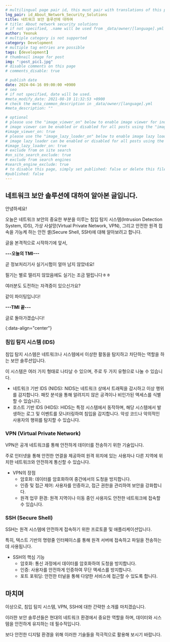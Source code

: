 ```yaml
---
# multilingual page pair id, this must pair with translations of this page. (This name must be unique)
lng_pair: id_About_Network_Security_Solutions
title: 네트워크 보안 솔루션에 대하여
# title: About network security solutions
# if not specified, .name will be used from _data/owner/[language].yml
author: Yeonuk
# multiple category is not supported
category: Development
# multiple tag entries are possible
tags: [development]
# thumbnail image for post
img: ":post_pic1.jpg"
# disable comments on this page
# comments_disable: true

# publish date
date: 2024-04-16 09:00:00 +0900
# seo
# if not specified, date will be used.
#meta_modify_date: 2021-08-10 11:32:53 +0900
# check the meta_common_description in _data/owner/[language].yml
#meta_description: ""

# optional
# please use the "image_viewer_on" below to enable image viewer for individual pages or posts (_posts/ or [language]/_posts folders).
# image viewer can be enabled or disabled for all posts using the "image_viewer_posts: true" setting in _data/conf/main.yml.
#image_viewer_on: true
# please use the "image_lazy_loader_on" below to enable image lazy loader for individual pages or posts (_posts/ or [language]/_posts folders).
# image lazy loader can be enabled or disabled for all posts using the "image_lazy_loader_posts: true" setting in _data/conf/main.yml.
#image_lazy_loader_on: true
# exclude from on site search
#on_site_search_exclude: true
# exclude from search engines
#search_engine_exclude: true
# to disable this page, simply set published: false or delete this file
#published: false
---
```


<!-- outline-start -->

## 네트워크 보안 솔루션에 대하여 알아본 글입니다.

안녕하세요!

오늘은 네트워크 보안의 중요한 부분을 이루는 침입 탐지 시스템(Intrusion Detection System, IDS), 가상 사설망(Virtual Private Network, VPN), 그리고 안전한 원격 접속을 가능케 하는 안전 셸(Secure Shell, SSH)에 대해 알아보려고 합니다.

글을 본격적으로 시작하기에 앞서,

**---오늘의 TMI---**

곧 정보처리기사 실기시험이 얼마 남지 않았네요!

필기는 별로 떨리지 않았음에도 실기는 조금 떨립니다ㅎㅎ

여러분도 도전하는 자격증이 있으신가요?

같이 파이팅입니다!

**---TMI 끝---**

글로 돌아가겠습니다!

{:data-align="center"}

<!-- outline-end -->

### 침입 탐지 시스템 (IDS)

침입 탐지 시스템은 네트워크나 시스템에서 이상한 활동을 탐지하고 차단하는 역할을 하는 보안 솔루션입니다.

이 시스템은 여러 가지 형태로 나타날 수 있으며, 주로 두 가지 유형으로 나눌 수 있습니다.

- 네트워크 기반 IDS (NIDS): NIDS는 네트워크 상에서 트래픽을 감시하고 이상 행위를 감지합니다. 패킷 분석을 통해 알려지지 않은 공격이나 비인가된 액세스를 식별할 수 있습니다.
- 호스트 기반 IDS (HIDS): HIDS는 특정 시스템에서 동작하며, 해당 시스템에서 발생하는 로그 및 이벤트를 모니터링하여 침입을 감지합니다. 악성 코드나 악의적인 사용자의 행위를 탐지할 수 있습니다.

### VPN (Virtual Private Network)

VPN은 공개 네트워크를 통해 안전하게 데이터를 전송하기 위한 기술입니다.

주로 인터넷을 통해 안전한 연결을 제공하여 원격 위치에 있는 사용자나 다른 지역에 위치한 네트워크와 안전하게 통신할 수 있습니다.

- VPN의 장점
  - 암호화: 데이터를 암호화하여 중간에서의 도청을 방지합니다.
  - 인증 및 접근 제어: 사용자를 인증하고, 접근 권한을 관리하여 보안을 강화합니다.
  - 원격 업무 환경: 원격 지역이나 이동 중인 사용자도 안전한 네트워크에 접속할 수 있습니다.

### SSH (Secure Shell)

SSH는 원격 시스템에 안전하게 접속하기 위한 프로토콜 및 애플리케이션입니다.

특히, 텍스트 기반의 명령줄 인터페이스를 통해 원격 서버에 접속하고 파일을 전송하는 데 사용됩니다.

- SSH의 핵심 기능
  - 암호화: 통신 과정에서 데이터를 암호화하여 도청을 방지합니다.
  - 인증: 사용자를 안전하게 인증하여 무단 액세스를 방지합니다.
  - 포트 포워딩: 안전한 터널을 통해 다양한 서비스에 접근할 수 있도록 합니다.

## 마치며

이상으로, 침입 탐지 시스템, VPN, SSH에 대한 간략한 소개를 마치겠습니다.

이러한 보안 솔루션들은 현대의 네트워크 환경에서 중요한 역할을 하며, 데이터와 시스템을 안전하게 유지하는 데 필수적입니다.

보다 안전한 디지털 환경을 위해 이러한 기술들을 적극적으로 활용해 보시기 바랍니다.
